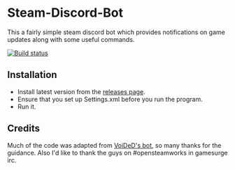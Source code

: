 # Steam-Discord-Bot
This a fairly simple steam discord bot which provides notifications on game updates along with some useful commands. 

[![Build status](https://ci.appveyor.com/api/projects/status/h0sltbhpyelqc066?svg=true)](https://ci.appveyor.com/project/Headline22/steam-discord-bot)

## Installation
- Install latest version from the [releases page](https://github.com/Headline22/Steam-Discord-Bot/releases/tag/Steam-Discord-Bot-v1.0.6).
- Ensure that you set up Settings.xml before you run the program.
- Run it.

## Credits 
Much of the code was adapted from [VoiDeD's bot](https://github.com/VoiDeD/steam-irc-bot/), so many thanks for the guidance. Also I'd like to thank the guys on #opensteamworks in gamesurge irc.
